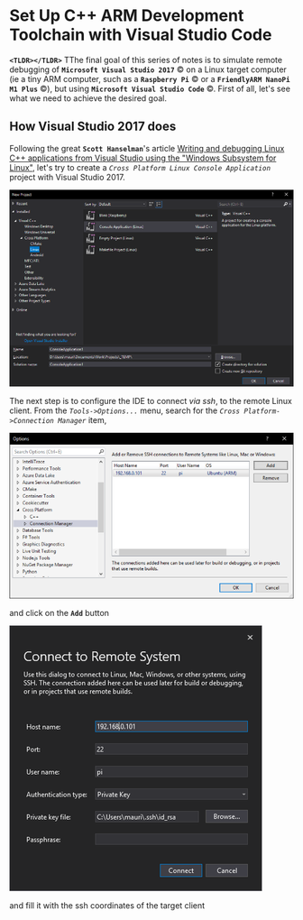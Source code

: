 # Set Up C++ ARM Development Toolchain with Visual Studio Code

**`<TLDR></TLDR>`** TThe final goal of this series of notes is to simulate remote debugging of **`Microsoft Visual Studio 2017`** &copy; on a Linux target computer (ie a tiny ARM computer, such as a **`Raspberry Pi`** &copy; or a **`FriendlyARM NanoPi M1 Plus`** &copy;), but using **`Microsoft Visual Studio Code`** &copy;. First of all, let's see what we need to achieve the desired goal. 

## How Visual Studio 2017 does

Following the great **`Scott Hanselman`**'s article [Writing and debugging Linux C++ applications from Visual Studio using the "Windows Subsystem for Linux"](https://www.hanselman.com/blog/WritingAndDebuggingLinuxCApplicationsFromVisualStudioUsingTheWindowsSubsystemForLinux.aspx), let's try to create a *`Cross Platform Linux Console Application`*  project with Visual Studio 2017.

![New Project](./images/vs-2017-new-prj.png)

The next step is to configure the IDE to connect *via ssh*, to the remote Linux client. From the *`Tools->Options...`* menu, search for the *`Cross Platform->Connection Manager`* item,

![Connection Manager](./images/vs-2017-conn-mgr.png)

and click on the **`Add`** button

![Connect to Remote](./images/vs-2017-conn-mgr-conn.png)

and fill it with the ssh coordinates of the target client